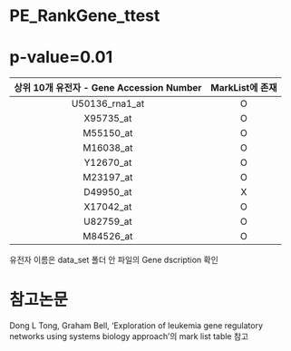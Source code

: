 # PE_RankGene_ttest

# p-value=0.01  
|상위 10개 유전자 - Gene Accession Number|MarkList에 존재|
|:-------------------:|:-------:|
|U50136_rna1_at|O|
|X95735_at|O|
|M55150_at|O|
|M16038_at|O|
|Y12670_at|O|
|M23197_at|O|
|D49950_at|X|
|X17042_at|O|
|U82759_at|O|
|M84526_at|O|
  
유전자 이름은 data_set 폴더 안 파일의 Gene dscription 확인


# 참고논문
Dong L Tong, Graham Bell, ‘Exploration of leukemia gene regulatory networks using systems biology approach’의 mark list table 참고

